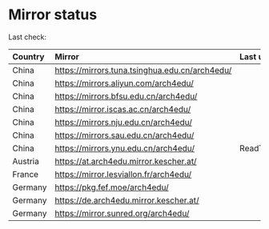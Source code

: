 <script src="./time.js"></script>
# Mirror status
Last check: <script type="text/javascript">localize(1690312313.2208748);</script>

|Country|Mirror|Last update|
|:------|:-----|:----------|
|China|https://mirrors.tuna.tsinghua.edu.cn/arch4edu/|<script type="text/javascript">localize(1690266706);</script>|
|China|https://mirrors.aliyun.com/arch4edu/|<script type="text/javascript">localize(1690180277);</script>|
|China|https://mirrors.bfsu.edu.cn/arch4edu/|<script type="text/javascript">localize(1690266706);</script>|
|China|https://mirror.iscas.ac.cn/arch4edu/|<script type="text/javascript">localize(1690266706);</script>|
|China|https://mirrors.nju.edu.cn/arch4edu/|<script type="text/javascript">localize(1690223512);</script>|
|China|https://mirrors.sau.edu.cn/arch4edu/|<script type="text/javascript">localize(1690266706);</script>|
|China|https://mirrors.ynu.edu.cn/arch4edu/|ReadTimeout|
|Austria|https://at.arch4edu.mirror.kescher.at/|<script type="text/javascript">localize(1690266706);</script>|
|France|https://mirror.lesviallon.fr/arch4edu/|<script type="text/javascript">localize(1689402753);</script>|
|Germany|https://pkg.fef.moe/arch4edu/|<script type="text/javascript">localize(1690266706);</script>|
|Germany|https://de.arch4edu.mirror.kescher.at/|<script type="text/javascript">localize(1690266706);</script>|
|Germany|https://mirror.sunred.org/arch4edu/|<script type="text/javascript">localize(1690266706);</script>|

<script src="./tablefilter/tablefilter.js"></script>
<script src="./table.js"></script>